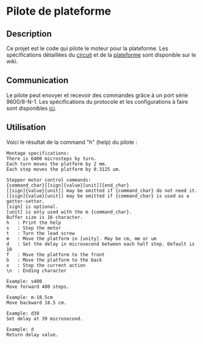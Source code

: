# Pilote de plateforme

## Description
Ce projet est le code qui pilote le moteur pour la plateforme. Les spécifications détaillées du [circuit](https://github.com/steven-pigeon/flou/wiki/Circuit-du-pilote-de-la-plateforme) et de la [plateforme](https://github.com/steven-pigeon/flou/wiki/Plans-de-la-plateforme) sont disponible sur le wiki.

## Communication
Le pilote peut enovyer et recevoir des commandes grâce à un port série 9600/8-N-1. Les spécifications du protocole et les configurations à faire sont disponibles [ici](https://github.com/steven-pigeon/flou/wiki/Code-du-pilote-de-la-plateforme#communication-s%C3%A9rie-avec-le-pilote).

## Utilisation
Voici le résultat de la command "h" (help) du pilote :
```
Montage specifications:  
There is 6400 microsteps by turn.  
Each turn moves the platform by 2 mm.  
Each step moves the platform by 0.3125 um.   
  
Stepper motor control commands:  
{command_char}[[sign]{value}[unit]]{end_char}    
[[sign]{value}[unit]] may be omitted if {command_char} do not need it.    
[[sign]{value}[unit]] may be omitted if {command_char} is used as a getter-setter.  
[sign] is optional.  
[unit] is only used with the m {command_char}.  
Buffer size is 16 character.  
h   : Print the help  
s   : Step the motor  
t   : Turn the lead screw  
m   : Move the platform in [unity]. May be cm, mm or um  
d   : Set the delay in microsecond between each half step. Default is 10  
f   : Move the platform to the front  
b   : Move the platform to the back  
x   : Stop the current action  
\n  : Ending character  
  
Example: s400  
Move forward 400 steps.  
  
Example: m-18.5cm  
Move backward 18.5 cm.  
  
Example: d39  
Set delay at 39 microsecond.  
  
Example: d  
Return delay value.
```